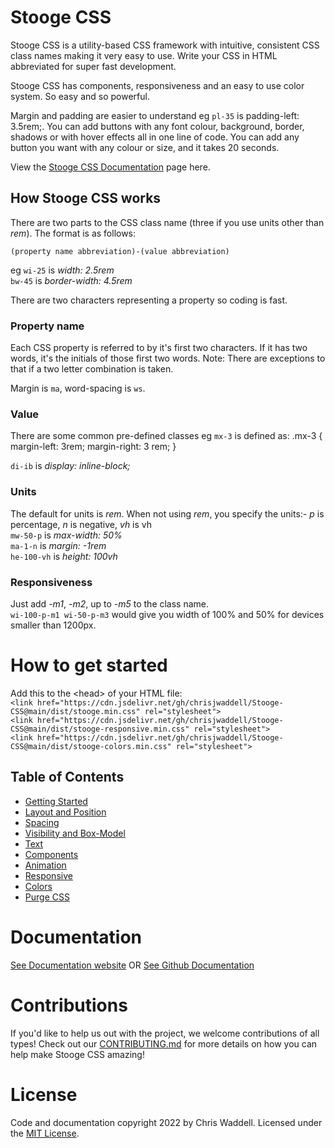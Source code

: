 # Stooge CSS
Stooge CSS is a utility-based CSS framework with intuitive, consistent CSS class names making it very easy to use. Write your CSS in HTML abbreviated for super fast development.

Stooge CSS has components, responsiveness and an easy to use color system. So easy and so powerful.

Margin and padding are easier to understand eg `pl-35` is padding-left: 3.5rem;. You can add buttons with any font colour, background, border, shadows or with hover effects all in one line of code. You can add any button you want with any colour or size, and it takes 20 seconds.

View the [Stooge CSS Documentation](https://chrisjwaddell.github.io/Stooge-CSS/index.html) page here.

## How Stooge CSS works
There are two parts to the CSS class name (three if you use units other than *rem*). The format is as follows:

`(property name abbreviation)-(value abbreviation)`

eg `wi-25` is  *width: 2.5rem* \
`bw-45` is *border-width: 4.5rem*

There are two characters representing a property so coding is fast.

### Property name
Each CSS property is referred to by it's first two characters. If it has two words, it's the initials of those first two words.
Note: There are exceptions to that if a two letter combination is taken.

Margin is `ma`, word-spacing is `ws`.


### Value
There are some common pre-defined classes eg
`mx-3` is defined as:
.mx-3 {
    margin-left: 3rem;
    margin-right: 3 rem;
}

`di-ib` is *display: inline-block;*


### Units
The default for units is *rem*. When not using *rem*, you specify the units:- *p* is percentage, *n* is negative, *vh* is vh\
`mw-50-p` is *max-width: 50%*\
`ma-1-n` is *margin: -1rem*\
`he-100-vh` is *height: 100vh*


### Responsiveness
Just add *-m1*, *-m2*, up to *-m5* to the class name.\
`wi-100-p-m1 wi-50-p-m3` would give you width of 100% and 50% for devices smaller than 1200px.


# How to get started

Add this to the &lt;head&gt; of your HTML file:\
`<link href="https://cdn.jsdelivr.net/gh/chrisjwaddell/Stooge-CSS@main/dist/stooge.min.css" rel="stylesheet">`\
`<link href="https://cdn.jsdelivr.net/gh/chrisjwaddell/Stooge-CSS@main/dist/stooge-responsive.min.css" rel="stylesheet">`\
`<link href="https://cdn.jsdelivr.net/gh/chrisjwaddell/Stooge-CSS@main/dist/stooge-colors.min.css" rel="stylesheet">`

## Table of Contents
- [Getting Started](https://chrisjwaddell.github.io/Stooge-CSS/)
- [Layout and Position](https://chrisjwaddell.github.io/Stooge-CSS/layout-and-position.html)
- [Spacing](https://chrisjwaddell.github.io/Stooge-CSS/spacing.html)
- [Visibility and Box-Model](https://chrisjwaddell.github.io/Stooge-CSS/visibility-and-box-model.html)
- [Text](https://chrisjwaddell.github.io/Stooge-CSS/text.html)
- [Components](https://chrisjwaddell.github.io/Stooge-CSS/components.html)
- [Animation](https://chrisjwaddell.github.io/Stooge-CSS/animation.html)
- [Responsive](https://chrisjwaddell.github.io/Stooge-CSS/responsive.html)
- [Colors](https://chrisjwaddell.github.io/Stooge-CSS/colors.html)
- [Purge CSS](https://chrisjwaddell.github.io/Stooge-CSS/purgecss.html)


# Documentation
[See Documentation website](https://chrisjwaddell.github.io/Stooge-CSS/)
OR
[See Github Documentation](https://github.com/chrisjwaddell/Stooge-CSS/tree/main/docs)


# Contributions
If you'd like to help us out with the project, we welcome contributions of all types! Check out our [CONTRIBUTING.md](https://github.com/chrisjwaddell/Stooge-CSS/blob/main/CONTRIBUTIONS.md) for more details on how you can help make Stooge CSS amazing!


# License
Code and documentation copyright 2022 by Chris Waddell.
Licensed under the [MIT License](https://github.com/chrisjwaddell/Stooge-CSS/blob/main/LICENSE).

